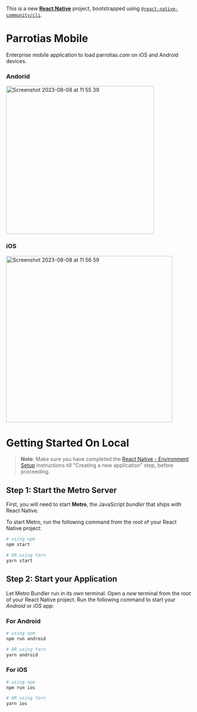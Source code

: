 This is a new [**React Native**](https://reactnative.dev) project, bootstrapped using [`@react-native-community/cli`](https://github.com/react-native-community/cli).

# Parrotias Mobile

Enterprise mobile application to load parrotias.com on iOS and Android devices. 

### Andorid
<img width="402" alt="Screenshot 2023-08-08 at 11 55 39" src="https://github.com/Steelzen/parrotias-app/assets/94742043/ad14d260-738f-4b5c-b9fd-e65dcf6973e7">


### iOS
<img width="452" alt="Screenshot 2023-08-08 at 11 56 59" src="https://github.com/Steelzen/parrotias-app/assets/94742043/cdac8565-d038-4701-89a6-146139d8d924">


# Getting Started On Local

>**Note**: Make sure you have completed the [React Native - Environment Setup](https://reactnative.dev/docs/environment-setup) instructions till "Creating a new application" step, before proceeding.

## Step 1: Start the Metro Server

First, you will need to start **Metro**, the JavaScript _bundler_ that ships _with_ React Native.

To start Metro, run the following command from the _root_ of your React Native project:

```bash
# using npm
npm start

# OR using Yarn
yarn start
```

## Step 2: Start your Application

Let Metro Bundler run in its _own_ terminal. Open a _new_ terminal from the _root_ of your React Native project. Run the following command to start your _Android_ or _iOS_ app:

### For Android

```bash
# using npm
npm run android

# OR using Yarn
yarn android
```

### For iOS

```bash
# using npm
npm run ios

# OR using Yarn
yarn ios
```

